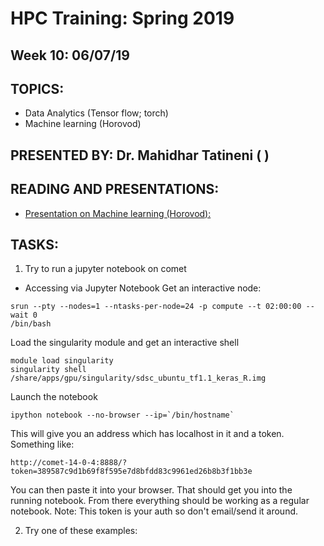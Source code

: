 # HPC Training:  Spring 2019
## Week 10:  06/07/19

## TOPICS: 
* Data Analytics (Tensor flow; torch) 
* Machine learning (Horovod) 
## PRESENTED BY: Dr. Mahidhar Tatineni ( )	

## READING AND PRESENTATIONS:
* [Presentation on Machine learning (Horovod):](https://github.com/sdsc-hpc-students/hpc-training-spring2019/blob/master/wk10-06-07-19/DL_TensorFlow_PyTorch_Horovod.pdf)

## TASKS:
1. Try to run a jupyter notebook on comet
* Accessing via Jupyter Notebook
Get an interactive node:
```
srun --pty --nodes=1 --ntasks-per-node=24 -p compute --t 02:00:00 --wait 0
/bin/bash
```
Load the singularity module and get an interactive shell
```
module load singularity
singularity shell /share/apps/gpu/singularity/sdsc_ubuntu_tf1.1_keras_R.img
```
Launch the notebook
```
ipython notebook --no-browser --ip=`/bin/hostname`
```
This will give you an address which has localhost in it and a token. Something
like:
```
http://comet-14-0-4:8888/?token=389587c9d1b69f8f595e7d8bfdd83c9961ed26b8b3f1bb3e
```
You can then paste it into your browser. That should get you into the running
notebook. From there everything should be working as a regular notebook.
Note: This token is your auth so don't email/send it around.

2. Try one of these examples:

